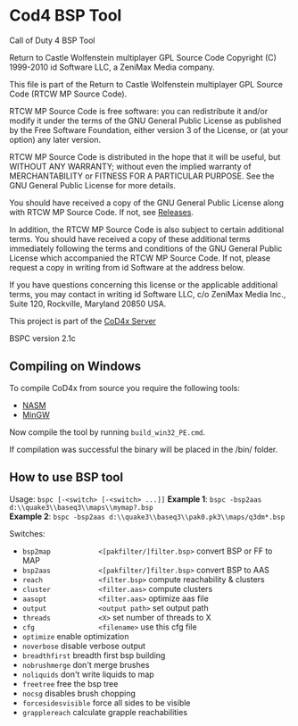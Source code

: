 # Cod4 BSP Tool
Call of Duty 4 BSP Tool

Return to Castle Wolfenstein multiplayer GPL Source Code
Copyright (C) 1999-2010 id Software LLC, a ZeniMax Media company. 

This file is part of the Return to Castle Wolfenstein multiplayer GPL Source Code (RTCW MP Source Code).  

RTCW MP Source Code is free software: you can redistribute it and/or modify
it under the terms of the GNU General Public License as published by
the Free Software Foundation, either version 3 of the License, or
(at your option) any later version.

RTCW MP Source Code is distributed in the hope that it will be useful,
but WITHOUT ANY WARRANTY; without even the implied warranty of
MERCHANTABILITY or FITNESS FOR A PARTICULAR PURPOSE.  See the
GNU General Public License for more details.

You should have received a copy of the GNU General Public License
along with RTCW MP Source Code.  If not, see [Releases](http://www.gnu.org/licenses/).

In addition, the RTCW MP Source Code is also subject to certain additional terms. You should have received a copy of these additional terms immediately following the terms and conditions of the GNU General Public License which accompanied the RTCW MP Source Code.  If not, please request a copy in writing from id Software at the address below.

If you have questions concerning this license or the applicable additional terms, you may contact in writing id Software LLC, c/o ZeniMax Media Inc., Suite 120, Rockville, Maryland 20850 USA. 

This project is part of the [CoD4x Server](https://github.com/callofduty4x/CoD4x_Server)

BSPC version 2.1c

## Compiling on Windows

To compile CoD4x from source you require the following tools:

- [NASM](http://www.nasm.us/pub/nasm/releasebuilds/?C=M;O=D)
- [MinGW](http://www.mingw.org/)

Now compile the tool by running `build_win32_PE.cmd`.

If compilation was successful the binary will be placed in the /bin/ folder. 

## How to use BSP tool

Usage:
`bspc [-<switch> [-<switch> ...]]`
**Example 1**: `bspc -bsp2aas d:\\quake3\\baseq3\\maps\\mymap?.bsp`  
**Example 2**: `bspc -bsp2aas d:\\quake3\\baseq3\\pak0.pk3\\maps/q3dm*.bsp`

Switches: 
- `bsp2map            <[pakfilter/]filter.bsp>`  convert BSP or FF to MAP
- `bsp2aas            <[pakfilter/]filter.bsp>`  convert BSP to AAS
- `reach              <filter.bsp>`              compute reachability & clusters
- `cluster            <filter.aas>`              compute clusters
- `aasopt             <filter.aas>`              optimize aas file
- `output             <output path>`             set output path
- `threads            <X>`                       set number of threads to X
- `cfg                <filename>`                use this cfg file
- `optimize`                                     enable optimization
- `noverbose`                                    disable verbose output
- `breadthfirst`                                 breadth first bsp building
- `nobrushmerge`                                 don't merge brushes
- `noliquids`                                    don't write liquids to map
- `freetree`                                     free the bsp tree
- `nocsg`                                        disables brush chopping
- `forcesidesvisible`                            force all sides to be visible
- `grapplereach`                                 calculate grapple reachabilities
